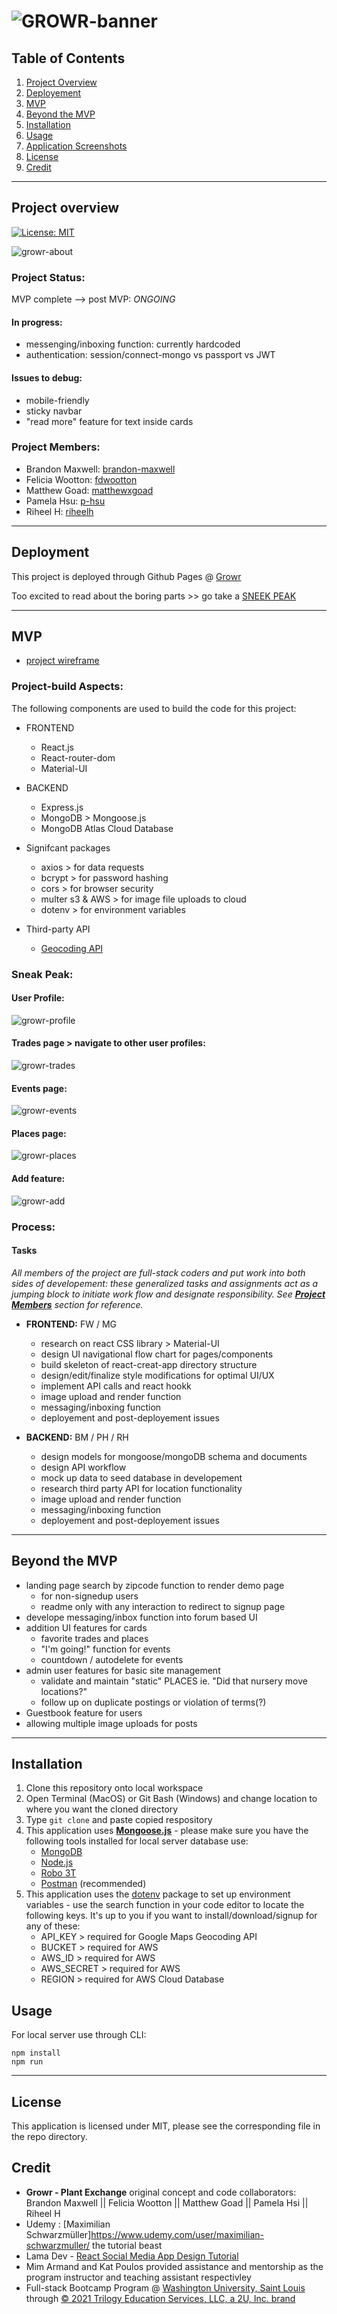 # ![GROWR-banner](./assets/growr-banner.png)
## Table of Contents
1. [Project Overview](#Project-Overview)
2. [Deployement](#Deployement)
3. [MVP](#MVP)
4. [Beyond the MVP](#Beyond-the-MVP)
5. [Installation](#Installation)
6. [Usage](#Usage)
7. [Application Screenshots](#Application-Screenshots)
8. [License](#License)
9. [Credit](#Credit)
****

## Project overview
[![License: MIT](https://img.shields.io/badge/License-MIT-yellow.svg)](https://opensource.org/licenses/MIT)


![growr-about](./assets/growr-about.png)


### Project Status:

MVP complete --> post MVP: *ONGOING*

#### In progress:
* messenging/inboxing function: currently hardcoded
* authentication: session/connect-mongo vs passport vs JWT


#### Issues to debug:
* mobile-friendly
* sticky navbar
* "read more" feature for text inside cards

### Project Members:
* Brandon Maxwell: [brandon-maxwell](https://github.com/brandon-maxwell)
* Felicia Wootton: [fdwootton](https://github.com/fdwootton)
* Matthew Goad: [matthewxgoad](https://github.com/matthewxgoad)
* Pamela Hsu: [p-hsu](https://github.com/p-hsu)
* Riheel H: [riheelh](https://github.com/riheelh)

****

## Deployment

This project is deployed through Github Pages @ [Growr](https://growr-project.herokuapp.com/)

Too excited to read about the boring parts >> go take a [SNEEK PEAK](#Sneak-Peak)

****

## MVP

* [project wireframe](./assets/growr-wireframe.pdf)

### Project-build Aspects:

The following components are used to build the code for this project:

* FRONTEND
    - React.js
    -  React-router-dom
    -  Material-UI

* BACKEND
    - Express.js
    - MongoDB > Mongoose.js
    - MongoDB Atlas Cloud Database

* Signifcant packages
    - axios > for data requests
    - bcrypt > for password hashing
    - cors > for browser security
    - multer s3 & AWS > for image file uploads to cloud
    - dotenv > for environment variables

* Third-party API
    - [Geocoding API](https://developers.google.com/maps/documentation/geocoding/overview) 

### Sneak Peak:

#### User Profile:

![growr-profile](./assets/growr-profile.png)

#### Trades page > navigate to other user profiles:

![growr-trades](./assets/growr-trades.gif)

#### Events page:

![growr-events](./assets/growr-events.png)

#### Places page:

![growr-places](./assets/growr-places.png)

#### Add feature:

![growr-add](./assets/growr-add.gif)


### Process:
#### Tasks

*All members of the project are full-stack coders and put work into both sides of developement: these generalized tasks and assignments act as a jumping block to initiate work flow and designate responsibility. See [**Project Members**](#project-members) section for reference.*

* **FRONTEND:** FW / MG
    - research on react CSS library > Material-UI
    - design UI navigational flow chart for pages/components
    - build skeleton of react-creat-app directory structure
    - design/edit/finalize style modifications for optimal UI/UX
    - implement API calls and react hookk
    - image upload and render function
    - messaging/inboxing function
    - deployement and post-deployement issues

* **BACKEND:** BM / PH / RH
    - design models for mongoose/mongoDB schema and documents
    - design API workflow
    - mock up data to seed database in developement
    - research third party API for location functionality
    - image upload and render function
    - messaging/inboxing function
    - deployement and post-deployement issues

****

## Beyond the MVP

* landing page search by zipcode function to render demo page
    - for non-signedup users
    - readme only with any interaction to redirect to signup page
* develope messaging/inbox function into forum based UI
* addition UI features for cards
    - favorite trades and places
    - "I'm going!" function for events
    - countdown / autodelete for events
* admin user features for basic site management
    - validate and maintain "static" PLACES ie. "Did that nursery move locations?"
    - follow up on duplicate postings or violation of terms(?)
* Guestbook feature for users
* allowing multiple image uploads for posts

****

## Installation

1. Clone this repository onto local workspace
2. Open Terminal (MacOS) or Git Bash (Windows) and change location to where you want the cloned directory
3. Type `git clone` and paste copied respository
4. This application uses [**Mongoose.js**](https://mongoosejs.com/docs/) - please make sure you have the following tools installed for local server database use:
    - [MongoDB](https://docs.mongodb.com/manual/)
    - [Node.js](https://nodejs.org/en/docs/)
    - [Robo 3T](https://robomongo.org/)
    - [Postman](https://www.postman.com/) (recommended)
5. This application uses the [dotenv](https://www.npmjs.com/package/dotenv) package to set up environment variables - use the search function in your code editor to locate the following keys. It's up to you if you want to install/download/signup for any of these:
    - API_KEY > required for Google Maps Geocoding API
    - BUCKET > required for AWS
    - AWS_ID > required for AWS
    - AWS_SECRET > required for AWS
    - REGION > required for AWS Cloud Database

## Usage

For local server use through CLI:
```
npm install
npm run
```
****

## License

This application is licensed under MIT, please see the corresponding file in the repo directory.

## Credit

* **Growr - Plant Exchange** original concept and code collaborators: Brandon Maxwell || Felicia Wootton || Matthew Goad || Pamela Hsi || Riheel H
* Udemy : [Maximilian Schwarzmüller]https://www.udemy.com/user/maximilian-schwarzmuller/ the tutorial beast
* Lama Dev - [React Social Media App Design Tutorial](https://www.youtube.com/watch?v=zM93yZ_8SvE)
* Mim Armand and Kat Poulos provided assistance and mentorship as the program instructor and teaching assistant respectivley
* Full-stack Bootcamp Program @ [Washington University, Saint Louis](https://bootcamp.tlcenter.wustl.edu/) through [© 2021 Trilogy Education Services, LLC, a 2U, Inc. brand](https://www.trilogyed.com/)